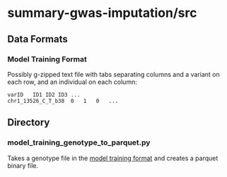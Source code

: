 # summary-gwas-imputation/src

## Data Formats

### Model Training Format

Possibly g-zipped text file with tabs separating columns and a variant on each row, and an individual on each column:
```
varID   ID1 ID2 ID3 ... 
chr1_13526_C_T_b38  0   1   0   ...
```

## Directory

### model_training_genotype_to_parquet.py

Takes a genotype file in the [model training format](#Model-Training-Format) and creates a parquet binary file. 
